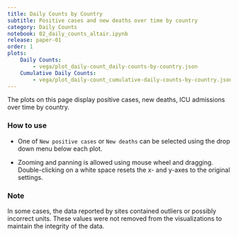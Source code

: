 ```yaml
---
title: Daily Counts by Country
subtitle: Positive cases and new deaths over time by country
category: Daily Counts
notebook: 02_daily_counts_altair.ipynb
release: paper-01
order: 1
plots:
    Daily Counts:
        - vega/plot_daily-count_daily-counts-by-country.json
    Cumulative Daily Counts:
        - vega/plot_daily-count_cumulative-daily-counts-by-country.json
---
```


The plots on this page display positive cases, new deaths, ICU admissions over time by country.

### How to use

- One of `New positive cases` or `New deaths` can be selected using the drop down menu below each plot.

- Zooming and panning is allowed using mouse wheel and dragging. Double-clicking on a white space resets the x- and y-axes to the original settings.

### Note

In some cases, the data reported by sites contained outliers or possibly incorrect units. These values were not removed from the visualizations to maintain the integrity of the data.